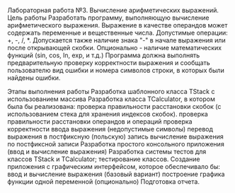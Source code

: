 Лабораторная работа №3. Вычисление арифметических выражений.
Цель работы
Разработать программу, выполняющую вычисление арифметического выражения. Выражение в качестве операндов может содержать переменные и вещественные числа. Допустимые операции: +, -, /, *. Допускается также наличие знака "-" в начале выражения или после открывающей скобки. Опционально - наличие математических функций (sin, соs, ln, exp, и т.д.) Программа должна выполнять предварительную проверку корректности выражения и сообщать пользователю вид ошибки и номера символов строки, в которых были найдены ошибки.

Этапы выполнения работы
Разработка шаблонного класса TStack с использованием массива
Разработка класса TCalculator, в котором была бы реализована:
проверка правильности расстановки скобок (с использованием стека для хранения индексов скобок).
проверка правильности расстановки операндов и операций
проверка корректности ввода выражения (недопустимые символы)
перевод выражения в постфиксную (польскую) запись
вычисление выражения по постфиксной записи
Разработка простого консольного приложения (ввод и вычисление выражения)
Разработка системы тестов для классов TStack и TCalculator; тестирование классов.
Создание приложения с графическим интерфейсом, которое обеспечивало бы:
ввод и вычисление выражения (базовый вариант)
построение графика функции одной переменной (опционально)
Подготовка отчета.
